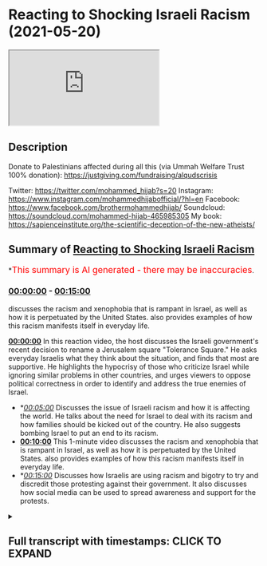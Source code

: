 # Reacting to Shocking Israeli Racism (2021-05-20)

<iframe loading='lazy' src='https://www.youtube.com/embed/XY0QUB0q8wc'></iframe>

## Description

Donate to Palestinians affected during all this (via Ummah Welfare Trust 100% donation): https://justgiving.com/fundraising/alqudscrisis

Twitter: https://twitter.com/mohammed_hijab?s=20
Instagram: https://www.instagram.com/mohammedhijabofficial/?hl=en
Facebook: https://www.facebook.com/brothermohammedhijab/
Soundcloud: https://soundcloud.com/mohammed-hijab-465985305
My book: https://sapienceinstitute.org/the-scientific-deception-of-the-new-atheists/

## Summary of [Reacting to Shocking Israeli Racism](https://www.youtube.com/watch?v=XY0QUB0q8wc)


*<span style="color:red; font-size:125%">This summary is AI generated - there may be inaccuracies</span>.

### [00:00:00](https://www.youtube.com/watch?v=XY0QUB0q8wc&t=0) - [00:15:00](https://www.youtube.com/watch?v=XY0QUB0q8wc&t=900)

 discusses the racism and xenophobia that is rampant in Israel, as well as how it is perpetuated by the United States.  also provides examples of how this racism manifests itself in everyday life.

**[00:00:00](https://www.youtube.com/watch?v=XY0QUB0q8wc&t=0)** In this reaction video, the host discusses the Israeli government's recent decision to rename a Jerusalem square "Tolerance Square." He asks everyday Israelis what they think about the situation, and finds that most are supportive. He highlights the hypocrisy of those who criticize Israel while ignoring similar problems in other countries, and urges viewers to oppose political correctness in order to identify and address the true enemies of Israel.
* **[00:05:00](https://www.youtube.com/watch?v=XY0QUB0q8wc&t=300)* Discusses the issue of Israeli racism and how it is affecting the world. He talks about the need for Israel to deal with its racism and how families should be kicked out of the country. He also suggests bombing Israel to put an end to its racism.
* **[00:10:00](https://www.youtube.com/watch?v=XY0QUB0q8wc&t=600)** This 1-minute video discusses the racism and xenophobia that is rampant in Israel, as well as how it is perpetuated by the United States.  also provides examples of how this racism manifests itself in everyday life.
* **[00:15:00](https://www.youtube.com/watch?v=XY0QUB0q8wc&t=900)* Discusses how Israelis are using racism and bigotry to try and discredit those protesting against their government. It also discusses how social media can be used to spread awareness and support for the protests.

<details><summary><h2>Full transcript with timestamps: CLICK TO EXPAND</h2></summary>

[0:00:03](https://youtu.be/XY0QUB0q8wc?t=3) [Music]  
[0:00:11](https://youtu.be/XY0QUB0q8wc?t=11) how are you guys doing i'm joined with  
[0:00:13](https://youtu.be/XY0QUB0q8wc?t=13) the esteemed the honorable  
[0:00:14](https://youtu.be/XY0QUB0q8wc?t=14) and the legendary man zeeshan  
[0:00:18](https://youtu.be/XY0QUB0q8wc?t=18) from smile to jenna youtube channel  
[0:00:20](https://youtu.be/XY0QUB0q8wc?t=20) which all of you  
[0:00:21](https://youtu.be/XY0QUB0q8wc?t=21) must subscribe to how are you doing i'll  
[0:00:23](https://youtu.be/XY0QUB0q8wc?t=23) handle it i'm good bro  
[0:00:24](https://youtu.be/XY0QUB0q8wc?t=24) so after all of that you're not going to  
[0:00:26](https://youtu.be/XY0QUB0q8wc?t=26) give me something back  
[0:00:28](https://youtu.be/XY0QUB0q8wc?t=28) just give me a minute um there must be  
[0:00:30](https://youtu.be/XY0QUB0q8wc?t=30) something  
[0:00:36](https://youtu.be/XY0QUB0q8wc?t=36) how's it going you've been doing a  
[0:00:38](https://youtu.be/XY0QUB0q8wc?t=38) fantastic job but i think a lot of the  
[0:00:40](https://youtu.be/XY0QUB0q8wc?t=40) the viewers have already seen you and  
[0:00:42](https://youtu.be/XY0QUB0q8wc?t=42) ali have been doing i want to make this  
[0:00:43](https://youtu.be/XY0QUB0q8wc?t=43) very public that you did a really good  
[0:00:45](https://youtu.be/XY0QUB0q8wc?t=45) job  
[0:00:46](https://youtu.be/XY0QUB0q8wc?t=46) in the media offensive hunter  
[0:00:49](https://youtu.be/XY0QUB0q8wc?t=49) bro against the zionist state and i  
[0:00:52](https://youtu.be/XY0QUB0q8wc?t=52) think  
[0:00:53](https://youtu.be/XY0QUB0q8wc?t=53) social media is now taking uh the lead  
[0:00:56](https://youtu.be/XY0QUB0q8wc?t=56) oh for sure it's making a big impact and  
[0:00:58](https://youtu.be/XY0QUB0q8wc?t=58) this time but we're seeing sky  
[0:01:00](https://youtu.be/XY0QUB0q8wc?t=60) bbc having to pick up their socks having  
[0:01:03](https://youtu.be/XY0QUB0q8wc?t=63) to really pick up their act  
[0:01:04](https://youtu.be/XY0QUB0q8wc?t=64) they're still a bit biased though isn't  
[0:01:05](https://youtu.be/XY0QUB0q8wc?t=65) it of course oh of course  
[0:01:08](https://youtu.be/XY0QUB0q8wc?t=68) they're definitely but when we expose it  
[0:01:09](https://youtu.be/XY0QUB0q8wc?t=69) then they realize oh we need  
[0:01:11](https://youtu.be/XY0QUB0q8wc?t=71) we need to also focus on that science  
[0:01:13](https://youtu.be/XY0QUB0q8wc?t=73) narrative becomes  
[0:01:14](https://youtu.be/XY0QUB0q8wc?t=74) untenable because of social media well  
[0:01:16](https://youtu.be/XY0QUB0q8wc?t=76) because of media buildings coming down  
[0:01:18](https://youtu.be/XY0QUB0q8wc?t=78) because of coronaviruses  
[0:01:20](https://youtu.be/XY0QUB0q8wc?t=80) centers getting born because of little  
[0:01:21](https://youtu.be/XY0QUB0q8wc?t=81) children it's just becoming  
[0:01:24](https://youtu.be/XY0QUB0q8wc?t=84) it's too clear now it's too broad  
[0:01:26](https://youtu.be/XY0QUB0q8wc?t=86) daylight you've got cameras social media  
[0:01:28](https://youtu.be/XY0QUB0q8wc?t=88) bigger platforms  
[0:01:29](https://youtu.be/XY0QUB0q8wc?t=89) yeah and muslims have invested time on  
[0:01:31](https://youtu.be/XY0QUB0q8wc?t=91) these social media platforms there is  
[0:01:33](https://youtu.be/XY0QUB0q8wc?t=93) bias happening but alhamdulillah i mean  
[0:01:35](https://youtu.be/XY0QUB0q8wc?t=95) what kind of state i mean  
[0:01:36](https://youtu.be/XY0QUB0q8wc?t=96) i was just looking at the stats today  
[0:01:37](https://youtu.be/XY0QUB0q8wc?t=97) with you isn't it and looking at the  
[0:01:38](https://youtu.be/XY0QUB0q8wc?t=98) ratios what kind of state would continue  
[0:01:41](https://youtu.be/XY0QUB0q8wc?t=101) punishing children for the actions of  
[0:01:43](https://youtu.be/XY0QUB0q8wc?t=103) adults like  
[0:01:44](https://youtu.be/XY0QUB0q8wc?t=104) you know that you're dropping bombs  
[0:01:46](https://youtu.be/XY0QUB0q8wc?t=106) there's a 30 chance that's going to land  
[0:01:48](https://youtu.be/XY0QUB0q8wc?t=108) on a child of 200 people that have been  
[0:01:49](https://youtu.be/XY0QUB0q8wc?t=109) killed  
[0:01:50](https://youtu.be/XY0QUB0q8wc?t=110) 61 have been children in this  
[0:01:53](https://youtu.be/XY0QUB0q8wc?t=113) to this day right 61 out of 200 and  
[0:01:56](https://youtu.be/XY0QUB0q8wc?t=116) some some maybe 40 or something that  
[0:01:58](https://youtu.be/XY0QUB0q8wc?t=118) have been women so that's a 50 chance  
[0:02:00](https://youtu.be/XY0QUB0q8wc?t=120) you're gonna be hitting women or  
[0:02:01](https://youtu.be/XY0QUB0q8wc?t=121) children  
[0:02:02](https://youtu.be/XY0QUB0q8wc?t=122) the rest of them probably civilians how  
[0:02:04](https://youtu.be/XY0QUB0q8wc?t=124) many hamas are you actually hitting with  
[0:02:06](https://youtu.be/XY0QUB0q8wc?t=126) these  
[0:02:06](https://youtu.be/XY0QUB0q8wc?t=126) uh so what what they are effectively  
[0:02:08](https://youtu.be/XY0QUB0q8wc?t=128) doing is they're punishing children  
[0:02:10](https://youtu.be/XY0QUB0q8wc?t=130) you know they're punishing hamas  
[0:02:13](https://youtu.be/XY0QUB0q8wc?t=133) supposedly through  
[0:02:14](https://youtu.be/XY0QUB0q8wc?t=134) through killing children this is a  
[0:02:16](https://youtu.be/XY0QUB0q8wc?t=136) disgusting  
[0:02:17](https://youtu.be/XY0QUB0q8wc?t=137) uh operation and it's targeting  
[0:02:19](https://youtu.be/XY0QUB0q8wc?t=139) civilians  
[0:02:21](https://youtu.be/XY0QUB0q8wc?t=141) it is targeting civilians but we want  
[0:02:24](https://youtu.be/XY0QUB0q8wc?t=144) the reason why i wanted to make a  
[0:02:25](https://youtu.be/XY0QUB0q8wc?t=145) reaction video today about what the  
[0:02:27](https://youtu.be/XY0QUB0q8wc?t=147) opinions of um those individuals i live  
[0:02:32](https://youtu.be/XY0QUB0q8wc?t=152) just general folk is because the hate  
[0:02:35](https://youtu.be/XY0QUB0q8wc?t=155) has to start from somewhere  
[0:02:36](https://youtu.be/XY0QUB0q8wc?t=156) and when i watch this kind of social  
[0:02:38](https://youtu.be/XY0QUB0q8wc?t=158) experiment i thought to myself well this  
[0:02:40](https://youtu.be/XY0QUB0q8wc?t=160) reminds me of reading old  
[0:02:41](https://youtu.be/XY0QUB0q8wc?t=161) nazi history there's no doubt about it  
[0:02:43](https://youtu.be/XY0QUB0q8wc?t=163) in my mind oh damn but i wanted to show  
[0:02:45](https://youtu.be/XY0QUB0q8wc?t=165) the viewers the extent to which the hate  
[0:02:48](https://youtu.be/XY0QUB0q8wc?t=168) fills the environment  
[0:02:49](https://youtu.be/XY0QUB0q8wc?t=169) in this so-called country called israel  
[0:02:52](https://youtu.be/XY0QUB0q8wc?t=172) so let's get started inshallah with the  
[0:02:53](https://youtu.be/XY0QUB0q8wc?t=173) reaction video  
[0:02:54](https://youtu.be/XY0QUB0q8wc?t=174) eons square in jerusalem which the  
[0:02:56](https://youtu.be/XY0QUB0q8wc?t=176) government has actually declared to  
[0:02:57](https://youtu.be/XY0QUB0q8wc?t=177) rename  
[0:02:57](https://youtu.be/XY0QUB0q8wc?t=177) tolerance square and we're just going to  
[0:02:59](https://youtu.be/XY0QUB0q8wc?t=179) ask everyday israelis what they think  
[0:03:01](https://youtu.be/XY0QUB0q8wc?t=181) about the situation  
[0:03:02](https://youtu.be/XY0QUB0q8wc?t=182) you're american where are you from and  
[0:03:04](https://youtu.be/XY0QUB0q8wc?t=184) why did you come here uh i'm from  
[0:03:05](https://youtu.be/XY0QUB0q8wc?t=185) new york um and i came here with my  
[0:03:09](https://youtu.be/XY0QUB0q8wc?t=189) family when i was younger  
[0:03:10](https://youtu.be/XY0QUB0q8wc?t=190) to make aliyah um because it was always  
[0:03:13](https://youtu.be/XY0QUB0q8wc?t=193) my parents dream to come to israel  
[0:03:14](https://youtu.be/XY0QUB0q8wc?t=194) because we're religious so are you  
[0:03:17](https://youtu.be/XY0QUB0q8wc?t=197) american yes oh cool why  
[0:03:18](https://youtu.be/XY0QUB0q8wc?t=198) uh when did you move here in white i  
[0:03:20](https://youtu.be/XY0QUB0q8wc?t=200) moved here 11 years ago  
[0:03:22](https://youtu.be/XY0QUB0q8wc?t=202) my family moved here because um this is  
[0:03:25](https://youtu.be/XY0QUB0q8wc?t=205) the country of the jewish people and the  
[0:03:26](https://youtu.be/XY0QUB0q8wc?t=206) future of the jewish people  
[0:03:28](https://youtu.be/XY0QUB0q8wc?t=208) and uh we want to be here how old are  
[0:03:30](https://youtu.be/XY0QUB0q8wc?t=210) you guys 18.  
[0:03:31](https://youtu.be/XY0QUB0q8wc?t=211) we're 18 years old now we're here in  
[0:03:33](https://youtu.be/XY0QUB0q8wc?t=213) israel taking a leadership course and  
[0:03:36](https://youtu.be/XY0QUB0q8wc?t=216) we're going to the army for a few months  
[0:03:37](https://youtu.be/XY0QUB0q8wc?t=217) to see how life's here  
[0:03:39](https://youtu.be/XY0QUB0q8wc?t=219) and then we hope to bring back some of  
[0:03:41](https://youtu.be/XY0QUB0q8wc?t=221) this knowledge to our  
[0:03:42](https://youtu.be/XY0QUB0q8wc?t=222) youth movements so you're like an  
[0:03:45](https://youtu.be/XY0QUB0q8wc?t=225) internship with the army  
[0:03:46](https://youtu.be/XY0QUB0q8wc?t=226) it's about two months and they show you  
[0:03:49](https://youtu.be/XY0QUB0q8wc?t=229) everything about the army  
[0:03:50](https://youtu.be/XY0QUB0q8wc?t=230) israel is a great place it's a nice  
[0:03:52](https://youtu.be/XY0QUB0q8wc?t=232) place you should come and visit  
[0:03:54](https://youtu.be/XY0QUB0q8wc?t=234) uh like i love israel and i feel safe  
[0:03:58](https://youtu.be/XY0QUB0q8wc?t=238) here  
[0:04:01](https://youtu.be/XY0QUB0q8wc?t=241) like is there's not people  
[0:04:04](https://youtu.be/XY0QUB0q8wc?t=244) in a with knives every day and there's  
[0:04:07](https://youtu.be/XY0QUB0q8wc?t=247) not  
[0:04:07](https://youtu.be/XY0QUB0q8wc?t=247) a i don't know people exploding  
[0:04:10](https://youtu.be/XY0QUB0q8wc?t=250) palestinians yeah  
[0:04:11](https://youtu.be/XY0QUB0q8wc?t=251) no but pretty much the life here is  
[0:04:14](https://youtu.be/XY0QUB0q8wc?t=254) really good  
[0:04:15](https://youtu.be/XY0QUB0q8wc?t=255) for people living here it's just normal  
[0:04:16](https://youtu.be/XY0QUB0q8wc?t=256) to see people in the army walking around  
[0:04:17](https://youtu.be/XY0QUB0q8wc?t=257) with guns  
[0:04:19](https://youtu.be/XY0QUB0q8wc?t=259) and you feel completely safe and  
[0:04:20](https://youtu.be/XY0QUB0q8wc?t=260) protected i feel like  
[0:04:22](https://youtu.be/XY0QUB0q8wc?t=262) we know who the threat is and it's not  
[0:04:25](https://youtu.be/XY0QUB0q8wc?t=265) coming from  
[0:04:26](https://youtu.be/XY0QUB0q8wc?t=266) anyone random as opposed to in the rest  
[0:04:29](https://youtu.be/XY0QUB0q8wc?t=269) of the world that could be anyone  
[0:04:31](https://youtu.be/XY0QUB0q8wc?t=271) here we know we know who our enemy is  
[0:04:34](https://youtu.be/XY0QUB0q8wc?t=274) and we know that they are out to get us  
[0:04:36](https://youtu.be/XY0QUB0q8wc?t=276) who is the enemy who's the enemy that's  
[0:04:38](https://youtu.be/XY0QUB0q8wc?t=278) that's a very good question  
[0:04:40](https://youtu.be/XY0QUB0q8wc?t=280) i don't think it's specifically any  
[0:04:42](https://youtu.be/XY0QUB0q8wc?t=282) nation i think  
[0:04:43](https://youtu.be/XY0QUB0q8wc?t=283) it's the people that um  
[0:04:47](https://youtu.be/XY0QUB0q8wc?t=287) are so interested in being politically  
[0:04:48](https://youtu.be/XY0QUB0q8wc?t=288) correct that they won't actually  
[0:04:50](https://youtu.be/XY0QUB0q8wc?t=290) go after the the people that are trying  
[0:04:54](https://youtu.be/XY0QUB0q8wc?t=294) to  
[0:04:54](https://youtu.be/XY0QUB0q8wc?t=294) cover things up i think that that  
[0:04:58](https://youtu.be/XY0QUB0q8wc?t=298) the islam is uh it's a very bad disease  
[0:05:02](https://youtu.be/XY0QUB0q8wc?t=302) [Music]  
[0:05:03](https://youtu.be/XY0QUB0q8wc?t=303) not just for israel it's a disease  
[0:05:05](https://youtu.be/XY0QUB0q8wc?t=305) that's affected him as well  
[0:05:07](https://youtu.be/XY0QUB0q8wc?t=307) all around the world we can see  
[0:05:11](https://youtu.be/XY0QUB0q8wc?t=311) [Music]  
[0:05:17](https://youtu.be/XY0QUB0q8wc?t=317) a lot of americans don't really  
[0:05:18](https://youtu.be/XY0QUB0q8wc?t=318) understand what israel is like we hear a  
[0:05:20](https://youtu.be/XY0QUB0q8wc?t=320) lot of things in the news a lot of  
[0:05:21](https://youtu.be/XY0QUB0q8wc?t=321) people are sympathizing with the  
[0:05:22](https://youtu.be/XY0QUB0q8wc?t=322) palestinian plight  
[0:05:24](https://youtu.be/XY0QUB0q8wc?t=324) um can you talk about what it's like to  
[0:05:25](https://youtu.be/XY0QUB0q8wc?t=325) kind of live in this situation  
[0:05:28](https://youtu.be/XY0QUB0q8wc?t=328) uh first of all it's very hard  
[0:05:31](https://youtu.be/XY0QUB0q8wc?t=331) i also am an urban organization  
[0:05:36](https://youtu.be/XY0QUB0q8wc?t=336) it's against the jews of the merry arabs  
[0:05:41](https://youtu.be/XY0QUB0q8wc?t=341) did you say the organization was did  
[0:05:43](https://youtu.be/XY0QUB0q8wc?t=343) what again  
[0:05:44](https://youtu.be/XY0QUB0q8wc?t=344) we there goes on the organization is  
[0:05:47](https://youtu.be/XY0QUB0q8wc?t=347) the the thing of it is to that jews  
[0:05:50](https://youtu.be/XY0QUB0q8wc?t=350) shall  
[0:05:50](https://youtu.be/XY0QUB0q8wc?t=350) marry aaron shouldn't marry arabs why do  
[0:05:53](https://youtu.be/XY0QUB0q8wc?t=353) you feel strongly about that  
[0:05:54](https://youtu.be/XY0QUB0q8wc?t=354) because jews is a special nation that  
[0:05:57](https://youtu.be/XY0QUB0q8wc?t=357) god gave it to the jews  
[0:05:59](https://youtu.be/XY0QUB0q8wc?t=359) and we don't want jews to get mixed up  
[0:06:02](https://youtu.be/XY0QUB0q8wc?t=362) together with a different nation  
[0:06:04](https://youtu.be/XY0QUB0q8wc?t=364) i think israelis have to take over  
[0:06:08](https://youtu.be/XY0QUB0q8wc?t=368) and uh they have to kick them  
[0:06:12](https://youtu.be/XY0QUB0q8wc?t=372) kick them away it would be much better  
[0:06:17](https://youtu.be/XY0QUB0q8wc?t=377) not not to kill them just to  
[0:06:20](https://youtu.be/XY0QUB0q8wc?t=380) not to go back to to arab countries  
[0:06:24](https://youtu.be/XY0QUB0q8wc?t=384) you can't deal with the story of joseph  
[0:06:26](https://youtu.be/XY0QUB0q8wc?t=386) you know in the in the quran and the old  
[0:06:28](https://youtu.be/XY0QUB0q8wc?t=388) testament funny enough  
[0:06:30](https://youtu.be/XY0QUB0q8wc?t=390) when they were deciding what to do with  
[0:06:31](https://youtu.be/XY0QUB0q8wc?t=391) him should we kill him should we sorry  
[0:06:33](https://youtu.be/XY0QUB0q8wc?t=393) i'll just throw him in the well  
[0:06:35](https://youtu.be/XY0QUB0q8wc?t=395) they're dealing with the arabs like that  
[0:06:37](https://youtu.be/XY0QUB0q8wc?t=397) with joseph wow  
[0:06:39](https://youtu.be/XY0QUB0q8wc?t=399) wow they still don't learn their lesson  
[0:06:42](https://youtu.be/XY0QUB0q8wc?t=402) well this guy hasn't i'm sure he hasn't  
[0:06:44](https://youtu.be/XY0QUB0q8wc?t=404) let's see what this guy has to say  
[0:06:46](https://youtu.be/XY0QUB0q8wc?t=406) with these people there's no need to try  
[0:06:47](https://youtu.be/XY0QUB0q8wc?t=407) there's no need to talk to them what we  
[0:06:49](https://youtu.be/XY0QUB0q8wc?t=409) can do  
[0:06:50](https://youtu.be/XY0QUB0q8wc?t=410) is when they they do enough harm we  
[0:06:51](https://youtu.be/XY0QUB0q8wc?t=411) retaliate that's war and that's the  
[0:06:53](https://youtu.be/XY0QUB0q8wc?t=413) situation that any jew lives in israel  
[0:06:54](https://youtu.be/XY0QUB0q8wc?t=414) has to deal with  
[0:07:25](https://youtu.be/XY0QUB0q8wc?t=445) we have to kill him and not because he's  
[0:07:26](https://youtu.be/XY0QUB0q8wc?t=446) the arab because he's a terrorist  
[0:07:29](https://youtu.be/XY0QUB0q8wc?t=449) i mean if you wanted to see if you  
[0:07:31](https://youtu.be/XY0QUB0q8wc?t=451) wanted to see how nazis  
[0:07:33](https://youtu.be/XY0QUB0q8wc?t=453) would be in the 21st century this is a  
[0:07:36](https://youtu.be/XY0QUB0q8wc?t=456) good uh  
[0:07:37](https://youtu.be/XY0QUB0q8wc?t=457) this is honestly this is how it would be  
[0:07:38](https://youtu.be/XY0QUB0q8wc?t=458) this is a good good case study i would  
[0:07:40](https://youtu.be/XY0QUB0q8wc?t=460) say yeah i believe this is how they must  
[0:07:42](https://youtu.be/XY0QUB0q8wc?t=462) have been speaking about the jews in  
[0:07:43](https://youtu.be/XY0QUB0q8wc?t=463) germany  
[0:07:44](https://youtu.be/XY0QUB0q8wc?t=464) all that's happened now you just replace  
[0:07:45](https://youtu.be/XY0QUB0q8wc?t=465) the word jewish with arab  
[0:07:48](https://youtu.be/XY0QUB0q8wc?t=468) and german jew sorry jewish with german  
[0:07:51](https://youtu.be/XY0QUB0q8wc?t=471) and arab with jew  
[0:07:52](https://youtu.be/XY0QUB0q8wc?t=472) and you've got the same situation in the  
[0:07:53](https://youtu.be/XY0QUB0q8wc?t=473) 1930s there's no difference ah i  
[0:07:55](https://youtu.be/XY0QUB0q8wc?t=475) i genuinely see no difference at all  
[0:07:57](https://youtu.be/XY0QUB0q8wc?t=477) between what's going on here  
[0:07:59](https://youtu.be/XY0QUB0q8wc?t=479) and what we probably would have  
[0:08:00](https://youtu.be/XY0QUB0q8wc?t=480) witnessed in the 1930s in germany  
[0:08:02](https://youtu.be/XY0QUB0q8wc?t=482) think about that for a second if you  
[0:08:04](https://youtu.be/XY0QUB0q8wc?t=484) would have asked the average  
[0:08:06](https://youtu.be/XY0QUB0q8wc?t=486) german okay in a city center  
[0:08:09](https://youtu.be/XY0QUB0q8wc?t=489) where there was support for hitler you  
[0:08:11](https://youtu.be/XY0QUB0q8wc?t=491) would expect there to be a lot of  
[0:08:13](https://youtu.be/XY0QUB0q8wc?t=493) support  
[0:08:13](https://youtu.be/XY0QUB0q8wc?t=493) for anti-semitism and a lot of support  
[0:08:16](https://youtu.be/XY0QUB0q8wc?t=496) for aryan  
[0:08:17](https://youtu.be/XY0QUB0q8wc?t=497) supremacy this is the same thing but  
[0:08:19](https://youtu.be/XY0QUB0q8wc?t=499) just reversed different nations  
[0:08:21](https://youtu.be/XY0QUB0q8wc?t=501) different ethnicities it's fascism it is  
[0:08:24](https://youtu.be/XY0QUB0q8wc?t=504) racism it is ethnocentrism  
[0:08:28](https://youtu.be/XY0QUB0q8wc?t=508) and it is exactly what i mean this is  
[0:08:30](https://youtu.be/XY0QUB0q8wc?t=510) what i don't like i mean  
[0:08:31](https://youtu.be/XY0QUB0q8wc?t=511) if those individuals those particular  
[0:08:32](https://youtu.be/XY0QUB0q8wc?t=512) individuals were to be asked about the  
[0:08:34](https://youtu.be/XY0QUB0q8wc?t=514) holocaust  
[0:08:34](https://youtu.be/XY0QUB0q8wc?t=514) they would call it all those things we  
[0:08:36](https://youtu.be/XY0QUB0q8wc?t=516) just talked about and then they're  
[0:08:36](https://youtu.be/XY0QUB0q8wc?t=516) perpetrating themselves  
[0:08:38](https://youtu.be/XY0QUB0q8wc?t=518) victims of the holocaust have now become  
[0:08:40](https://youtu.be/XY0QUB0q8wc?t=520) perpetrators of another holocaust  
[0:08:41](https://youtu.be/XY0QUB0q8wc?t=521) absolutely  
[0:08:43](https://youtu.be/XY0QUB0q8wc?t=523) genocide what a shame and you know what  
[0:08:46](https://youtu.be/XY0QUB0q8wc?t=526) indeed not all jews or israelis feel  
[0:08:50](https://youtu.be/XY0QUB0q8wc?t=530) like that but here  
[0:08:51](https://youtu.be/XY0QUB0q8wc?t=531) you have a seemingly  
[0:08:54](https://youtu.be/XY0QUB0q8wc?t=534) independent third party going around  
[0:08:57](https://youtu.be/XY0QUB0q8wc?t=537) asking israel to speak candidly  
[0:09:00](https://youtu.be/XY0QUB0q8wc?t=540) and and that's what they're doing and  
[0:09:01](https://youtu.be/XY0QUB0q8wc?t=541) we're seeing a worrying trend here  
[0:09:03](https://youtu.be/XY0QUB0q8wc?t=543) absolutely also kick out the family  
[0:09:06](https://youtu.be/XY0QUB0q8wc?t=546) because it's all begins with  
[0:09:08](https://youtu.be/XY0QUB0q8wc?t=548) uh you know i would say education  
[0:09:13](https://youtu.be/XY0QUB0q8wc?t=553) what are they taking the kids the kids  
[0:09:15](https://youtu.be/XY0QUB0q8wc?t=555) it does you know it's families  
[0:09:18](https://youtu.be/XY0QUB0q8wc?t=558) i may think that we need to  
[0:09:22](https://youtu.be/XY0QUB0q8wc?t=562) [Music]  
[0:09:31](https://youtu.be/XY0QUB0q8wc?t=571) [Music]  
[0:09:35](https://youtu.be/XY0QUB0q8wc?t=575) foreign really well i i think we should  
[0:09:38](https://youtu.be/XY0QUB0q8wc?t=578) give them a country  
[0:09:40](https://youtu.be/XY0QUB0q8wc?t=580) if you're doing any problem you're just  
[0:09:42](https://youtu.be/XY0QUB0q8wc?t=582) going there to give them a country and  
[0:09:43](https://youtu.be/XY0QUB0q8wc?t=583) then it's going to be a  
[0:09:45](https://youtu.be/XY0QUB0q8wc?t=585) war between countries you know if  
[0:09:46](https://youtu.be/XY0QUB0q8wc?t=586) they're going to rockets we're going to  
[0:09:48](https://youtu.be/XY0QUB0q8wc?t=588) throw one big one and done  
[0:09:52](https://youtu.be/XY0QUB0q8wc?t=592) i don't think there's any answer there's  
[0:09:55](https://youtu.be/XY0QUB0q8wc?t=595) only one way  
[0:09:55](https://youtu.be/XY0QUB0q8wc?t=595) like i would carpet bomb them you would  
[0:09:58](https://youtu.be/XY0QUB0q8wc?t=598) have to wow  
[0:09:59](https://youtu.be/XY0QUB0q8wc?t=599) it's the only the only way you could  
[0:10:00](https://youtu.be/XY0QUB0q8wc?t=600) deal with it yeah they put them in the  
[0:10:01](https://youtu.be/XY0QUB0q8wc?t=601) gas chamber  
[0:10:02](https://youtu.be/XY0QUB0q8wc?t=602) yeah try  
[0:10:03](https://youtu.be/XY0QUB0q8wc?t=603) [Music]  
[0:10:06](https://youtu.be/XY0QUB0q8wc?t=606) you mean all arabs or gaza or  
[0:10:10](https://youtu.be/XY0QUB0q8wc?t=610) i i believe that they  
[0:10:13](https://youtu.be/XY0QUB0q8wc?t=613) like i hope to believe they're they're  
[0:10:15](https://youtu.be/XY0QUB0q8wc?t=615) not but i do think they are because  
[0:10:18](https://youtu.be/XY0QUB0q8wc?t=618) i do think wow i never i don't  
[0:10:21](https://youtu.be/XY0QUB0q8wc?t=621) i don't trust them you can't trust them  
[0:10:23](https://youtu.be/XY0QUB0q8wc?t=623) but you know you know  
[0:10:25](https://youtu.be/XY0QUB0q8wc?t=625) the only the only way is that to stop it  
[0:10:28](https://youtu.be/XY0QUB0q8wc?t=628) completely  
[0:10:29](https://youtu.be/XY0QUB0q8wc?t=629) but now what you see in the flesh  
[0:10:36](https://youtu.be/XY0QUB0q8wc?t=636) [Music]  
[0:10:42](https://youtu.be/XY0QUB0q8wc?t=642) [Laughter]  
[0:10:52](https://youtu.be/XY0QUB0q8wc?t=652) there is also uh jewish civilian  
[0:10:55](https://youtu.be/XY0QUB0q8wc?t=655) civilians that ate arabs yeah i'm not  
[0:10:58](https://youtu.be/XY0QUB0q8wc?t=658) saying  
[0:10:58](https://youtu.be/XY0QUB0q8wc?t=658) but we have also people that like the  
[0:11:00](https://youtu.be/XY0QUB0q8wc?t=660) arabs and everything like  
[0:11:02](https://youtu.be/XY0QUB0q8wc?t=662) small anime i think another thing that  
[0:11:04](https://youtu.be/XY0QUB0q8wc?t=664) the jews should have  
[0:11:05](https://youtu.be/XY0QUB0q8wc?t=665) rights to hate them i think we have the  
[0:11:07](https://youtu.be/XY0QUB0q8wc?t=667) right  
[0:11:09](https://youtu.be/XY0QUB0q8wc?t=669) to aid them i don't know right why not i  
[0:11:11](https://youtu.be/XY0QUB0q8wc?t=671) i want to trust  
[0:11:14](https://youtu.be/XY0QUB0q8wc?t=674) so just seeing this is like a case study  
[0:11:17](https://youtu.be/XY0QUB0q8wc?t=677) example a small sample group  
[0:11:19](https://youtu.be/XY0QUB0q8wc?t=679) as it may be right but i've shown this  
[0:11:22](https://youtu.be/XY0QUB0q8wc?t=682) and if you if you want more information  
[0:11:23](https://youtu.be/XY0QUB0q8wc?t=683) about actual studies that have been done  
[0:11:26](https://youtu.be/XY0QUB0q8wc?t=686) uh you can look at my refutation of ben  
[0:11:28](https://youtu.be/XY0QUB0q8wc?t=688) shapiro when we actually put  
[0:11:29](https://youtu.be/XY0QUB0q8wc?t=689) uh facts like um surveys have been done  
[0:11:32](https://youtu.be/XY0QUB0q8wc?t=692) on peace index surveys  
[0:11:34](https://youtu.be/XY0QUB0q8wc?t=694) which shows how rampant racism  
[0:11:38](https://youtu.be/XY0QUB0q8wc?t=698) islamophobia anti-arab sentiment  
[0:11:41](https://youtu.be/XY0QUB0q8wc?t=701) anti-black sentiment there is in this  
[0:11:44](https://youtu.be/XY0QUB0q8wc?t=704) so-called nation called israel  
[0:11:46](https://youtu.be/XY0QUB0q8wc?t=706) and i just think it's shocking  
[0:11:49](https://youtu.be/XY0QUB0q8wc?t=709) considering the histories of the jewish  
[0:11:51](https://youtu.be/XY0QUB0q8wc?t=711) people with the holocaust  
[0:11:53](https://youtu.be/XY0QUB0q8wc?t=713) that they are for all intents and  
[0:11:54](https://youtu.be/XY0QUB0q8wc?t=714) purposes just replicating the behavior  
[0:11:57](https://youtu.be/XY0QUB0q8wc?t=717) and the attitudes and the ideologies of  
[0:12:00](https://youtu.be/XY0QUB0q8wc?t=720) the nazis  
[0:12:01](https://youtu.be/XY0QUB0q8wc?t=721) to a group of people who they think that  
[0:12:04](https://youtu.be/XY0QUB0q8wc?t=724) they are  
[0:12:06](https://youtu.be/XY0QUB0q8wc?t=726) basically masters over who are the arabs  
[0:12:09](https://youtu.be/XY0QUB0q8wc?t=729) and just not the arabs as we've  
[0:12:11](https://youtu.be/XY0QUB0q8wc?t=731) mentioned all the other ethnic groups  
[0:12:12](https://youtu.be/XY0QUB0q8wc?t=732) they think that they are the chosen  
[0:12:14](https://youtu.be/XY0QUB0q8wc?t=734) the the the center of attention and the  
[0:12:16](https://youtu.be/XY0QUB0q8wc?t=736) the best people that there are because  
[0:12:18](https://youtu.be/XY0QUB0q8wc?t=738) of  
[0:12:18](https://youtu.be/XY0QUB0q8wc?t=738) their ethnicity because of the accident  
[0:12:20](https://youtu.be/XY0QUB0q8wc?t=740) of birth  
[0:12:22](https://youtu.be/XY0QUB0q8wc?t=742) and i think as muslims we may not have  
[0:12:23](https://youtu.be/XY0QUB0q8wc?t=743) the media representation  
[0:12:25](https://youtu.be/XY0QUB0q8wc?t=745) that's why people are able to come up  
[0:12:27](https://youtu.be/XY0QUB0q8wc?t=747) with this rhetoric  
[0:12:29](https://youtu.be/XY0QUB0q8wc?t=749) that oh it's muslims that are preaching  
[0:12:32](https://youtu.be/XY0QUB0q8wc?t=752) hating them addresses  
[0:12:33](https://youtu.be/XY0QUB0q8wc?t=753) in their holy books and this and that  
[0:12:35](https://youtu.be/XY0QUB0q8wc?t=755) but if you look yes the media may not  
[0:12:37](https://youtu.be/XY0QUB0q8wc?t=757) center that much on judaism  
[0:12:39](https://youtu.be/XY0QUB0q8wc?t=759) if you see some of the stuff that's done  
[0:12:41](https://youtu.be/XY0QUB0q8wc?t=761) here even in london  
[0:12:43](https://youtu.be/XY0QUB0q8wc?t=763) yeah in uh in gold is green and uh  
[0:12:46](https://youtu.be/XY0QUB0q8wc?t=766) some yeah some of the uh the practices  
[0:12:50](https://youtu.be/XY0QUB0q8wc?t=770) that take place they have their own  
[0:12:52](https://youtu.be/XY0QUB0q8wc?t=772) ambulances they have their own uh  
[0:12:54](https://youtu.be/XY0QUB0q8wc?t=774) syllabus yeah obviously power to them  
[0:12:57](https://youtu.be/XY0QUB0q8wc?t=777) and we haven't got an issue with that  
[0:12:59](https://youtu.be/XY0QUB0q8wc?t=779) but what we do have a problem with is  
[0:13:00](https://youtu.be/XY0QUB0q8wc?t=780) racism but we  
[0:13:02](https://youtu.be/XY0QUB0q8wc?t=782) we have an issue when they come and when  
[0:13:04](https://youtu.be/XY0QUB0q8wc?t=784) muslims try to make some progress  
[0:13:06](https://youtu.be/XY0QUB0q8wc?t=786) yes and then they say oh you guys are  
[0:13:08](https://youtu.be/XY0QUB0q8wc?t=788) doing this in your schools oh you get  
[0:13:10](https://youtu.be/XY0QUB0q8wc?t=790) special treatment over here  
[0:13:11](https://youtu.be/XY0QUB0q8wc?t=791) i'm sorry if you you can't  
[0:13:15](https://youtu.be/XY0QUB0q8wc?t=795) give one group preference over the other  
[0:13:18](https://youtu.be/XY0QUB0q8wc?t=798) and  
[0:13:18](https://youtu.be/XY0QUB0q8wc?t=798) whilst you know uh smashing the the  
[0:13:21](https://youtu.be/XY0QUB0q8wc?t=801) other group just because they don't have  
[0:13:22](https://youtu.be/XY0QUB0q8wc?t=802) enough media representation  
[0:13:24](https://youtu.be/XY0QUB0q8wc?t=804) and here stuff like this you will not  
[0:13:26](https://youtu.be/XY0QUB0q8wc?t=806) see as much  
[0:13:27](https://youtu.be/XY0QUB0q8wc?t=807) no you don't see us this doesn't serve  
[0:13:28](https://youtu.be/XY0QUB0q8wc?t=808) any geopolitical interests  
[0:13:30](https://youtu.be/XY0QUB0q8wc?t=810) that's the bottom line at the end of the  
[0:13:32](https://youtu.be/XY0QUB0q8wc?t=812) day as joe biden said himself and  
[0:13:34](https://youtu.be/XY0QUB0q8wc?t=814) perhaps you can do a video just on this  
[0:13:36](https://youtu.be/XY0QUB0q8wc?t=816) he said if there wasn't in israel we'd  
[0:13:38](https://youtu.be/XY0QUB0q8wc?t=818) need to make one oh damn  
[0:13:39](https://youtu.be/XY0QUB0q8wc?t=819) he said that he said if there wasn't in  
[0:13:41](https://youtu.be/XY0QUB0q8wc?t=821) israel the middle east would have to  
[0:13:42](https://youtu.be/XY0QUB0q8wc?t=822) make one  
[0:13:43](https://youtu.be/XY0QUB0q8wc?t=823) meaning israel serves a geopolitical  
[0:13:46](https://youtu.be/XY0QUB0q8wc?t=826) function  
[0:13:47](https://youtu.be/XY0QUB0q8wc?t=827) for the americans and therefore go  
[0:13:50](https://youtu.be/XY0QUB0q8wc?t=830) opposing it makes no political sense and  
[0:13:53](https://youtu.be/XY0QUB0q8wc?t=833) that's why  
[0:13:54](https://youtu.be/XY0QUB0q8wc?t=834) whether democratic or republican  
[0:13:56](https://youtu.be/XY0QUB0q8wc?t=836) american presidents have a history  
[0:13:59](https://youtu.be/XY0QUB0q8wc?t=839) of supporting the state the corrupt  
[0:14:01](https://youtu.be/XY0QUB0q8wc?t=841) state of israel  
[0:14:03](https://youtu.be/XY0QUB0q8wc?t=843) and they will continue doing so because  
[0:14:04](https://youtu.be/XY0QUB0q8wc?t=844) it serves the geopolitical  
[0:14:06](https://youtu.be/XY0QUB0q8wc?t=846) objectives of the united states of  
[0:14:08](https://youtu.be/XY0QUB0q8wc?t=848) america whereas  
[0:14:10](https://youtu.be/XY0QUB0q8wc?t=850) it may serve the geopolitical interest  
[0:14:13](https://youtu.be/XY0QUB0q8wc?t=853) of  
[0:14:14](https://youtu.be/XY0QUB0q8wc?t=854) the united states of america if they  
[0:14:16](https://youtu.be/XY0QUB0q8wc?t=856) were to  
[0:14:17](https://youtu.be/XY0QUB0q8wc?t=857) put muslims and islam in a bad light  
[0:14:18](https://youtu.be/XY0QUB0q8wc?t=858) because it gives them the option to  
[0:14:20](https://youtu.be/XY0QUB0q8wc?t=860) foreign  
[0:14:21](https://youtu.be/XY0QUB0q8wc?t=861) invade the the country and take it for  
[0:14:23](https://youtu.be/XY0QUB0q8wc?t=863) its assets and  
[0:14:24](https://youtu.be/XY0QUB0q8wc?t=864) its uh natural resources that's what  
[0:14:27](https://youtu.be/XY0QUB0q8wc?t=867) we've been seeing in the last  
[0:14:28](https://youtu.be/XY0QUB0q8wc?t=868) 50 years definitely definitely  
[0:14:32](https://youtu.be/XY0QUB0q8wc?t=872) i guess we'll leave it there so jazakum  
[0:14:35](https://youtu.be/XY0QUB0q8wc?t=875) guys  
[0:14:35](https://youtu.be/XY0QUB0q8wc?t=875) thanks so much for watching it was a  
[0:14:37](https://youtu.be/XY0QUB0q8wc?t=877) pleasure doing this with you zeeshan  
[0:14:39](https://youtu.be/XY0QUB0q8wc?t=879) thanks so much pleasure thanks for  
[0:14:40](https://youtu.be/XY0QUB0q8wc?t=880) having me bro  
[0:14:41](https://youtu.be/XY0QUB0q8wc?t=881) and you know guys make sure that you  
[0:14:43](https://youtu.be/XY0QUB0q8wc?t=883) spread these videos  
[0:14:44](https://youtu.be/XY0QUB0q8wc?t=884) far and wide because we're sure we need  
[0:14:47](https://youtu.be/XY0QUB0q8wc?t=887) to make as much noise as possible  
[0:14:49](https://youtu.be/XY0QUB0q8wc?t=889) uh for this particular course a hundred  
[0:14:52](https://youtu.be/XY0QUB0q8wc?t=892) percent  
[0:14:53](https://youtu.be/XY0QUB0q8wc?t=893) because the more you start raising  
[0:14:56](https://youtu.be/XY0QUB0q8wc?t=896) videos like this it will encourage other  
[0:14:58](https://youtu.be/XY0QUB0q8wc?t=898) people to speak out  
[0:14:59](https://youtu.be/XY0QUB0q8wc?t=899) yes yeah the more you're liking the more  
[0:15:00](https://youtu.be/XY0QUB0q8wc?t=900) you're sharing normalizing yeah  
[0:15:03](https://youtu.be/XY0QUB0q8wc?t=903) yeah yeah you've got pogba coming out  
[0:15:05](https://youtu.be/XY0QUB0q8wc?t=905) you've got um  
[0:15:06](https://youtu.be/XY0QUB0q8wc?t=906) john oliver you've got philip defranco  
[0:15:09](https://youtu.be/XY0QUB0q8wc?t=909) these are all the mainstream people be  
[0:15:11](https://youtu.be/XY0QUB0q8wc?t=911) youtubers there you've got um that that  
[0:15:14](https://youtu.be/XY0QUB0q8wc?t=914) tan  
[0:15:14](https://youtu.be/XY0QUB0q8wc?t=914) desai or whatever his name is a sikh  
[0:15:16](https://youtu.be/XY0QUB0q8wc?t=916) politician you've got  
[0:15:18](https://youtu.be/XY0QUB0q8wc?t=918) the the the usual suspects like jeremy  
[0:15:20](https://youtu.be/XY0QUB0q8wc?t=920) corbyn and  
[0:15:21](https://youtu.be/XY0QUB0q8wc?t=921) you know you've got a lot of people  
[0:15:23](https://youtu.be/XY0QUB0q8wc?t=923) standing up mobilizing  
[0:15:24](https://youtu.be/XY0QUB0q8wc?t=924) yeah people probably didn't even know  
[0:15:26](https://youtu.be/XY0QUB0q8wc?t=926) about illbit at the arms company located  
[0:15:28](https://youtu.be/XY0QUB0q8wc?t=928) in leicester and there's protests  
[0:15:30](https://youtu.be/XY0QUB0q8wc?t=930) happening there as well  
[0:15:31](https://youtu.be/XY0QUB0q8wc?t=931) yeah and there's uh you know al jazeera  
[0:15:34](https://youtu.be/XY0QUB0q8wc?t=934) they're there  
[0:15:35](https://youtu.be/XY0QUB0q8wc?t=935) their towers being knocked down with  
[0:15:37](https://youtu.be/XY0QUB0q8wc?t=937) alongside  
[0:15:38](https://youtu.be/XY0QUB0q8wc?t=938) yeah alongside uh associated press  
[0:15:41](https://youtu.be/XY0QUB0q8wc?t=941) and the likes so uh also people are  
[0:15:44](https://youtu.be/XY0QUB0q8wc?t=944) literally there  
[0:15:45](https://youtu.be/XY0QUB0q8wc?t=945) and you can see that unarmed yeah these  
[0:15:48](https://youtu.be/XY0QUB0q8wc?t=948) are medical personnel they are media  
[0:15:50](https://youtu.be/XY0QUB0q8wc?t=950) personnel  
[0:15:51](https://youtu.be/XY0QUB0q8wc?t=951) this footage of uh army uh or police  
[0:15:55](https://youtu.be/XY0QUB0q8wc?t=955) about about about to throw  
[0:15:56](https://youtu.be/XY0QUB0q8wc?t=956) their tear gas and then the camera as  
[0:15:58](https://youtu.be/XY0QUB0q8wc?t=958) soon as the camera is there oh the guy  
[0:16:00](https://youtu.be/XY0QUB0q8wc?t=960) just holds it back  
[0:16:01](https://youtu.be/XY0QUB0q8wc?t=961) so you've probably seen a lot of these  
[0:16:03](https://youtu.be/XY0QUB0q8wc?t=963) videos so the more you do it  
[0:16:05](https://youtu.be/XY0QUB0q8wc?t=965) the more it will encourage other  
[0:16:06](https://youtu.be/XY0QUB0q8wc?t=966) influencers to also do that because you  
[0:16:08](https://youtu.be/XY0QUB0q8wc?t=968) have to understand that for some  
[0:16:09](https://youtu.be/XY0QUB0q8wc?t=969) influence  
[0:16:10](https://youtu.be/XY0QUB0q8wc?t=970) it is about feeding the algorithm  
[0:16:12](https://youtu.be/XY0QUB0q8wc?t=972) getting the views getting the money and  
[0:16:14](https://youtu.be/XY0QUB0q8wc?t=974) if they're seeing that look it's it's  
[0:16:15](https://youtu.be/XY0QUB0q8wc?t=975) working here  
[0:16:16](https://youtu.be/XY0QUB0q8wc?t=976) it's it's good you know i'm saying like  
[0:16:18](https://youtu.be/XY0QUB0q8wc?t=978) some people do need that  
[0:16:20](https://youtu.be/XY0QUB0q8wc?t=980) dunya kind of  
[0:16:25](https://youtu.be/XY0QUB0q8wc?t=985) we hope so anyway and we're going to be  
[0:16:27](https://youtu.be/XY0QUB0q8wc?t=987) spreading these videos  
[0:16:28](https://youtu.be/XY0QUB0q8wc?t=988) and we're going to be providing the  
[0:16:31](https://youtu.be/XY0QUB0q8wc?t=991) thorn in the throat  
[0:16:32](https://youtu.be/XY0QUB0q8wc?t=992) of the zionist state of israel oh damn  
[0:16:37](https://youtu.be/XY0QUB0q8wc?t=997) [Music]  
[0:16:48](https://youtu.be/XY0QUB0q8wc?t=1008) islamic  
[0:16:51](https://youtu.be/XY0QUB0q8wc?t=1011) you  
</details>